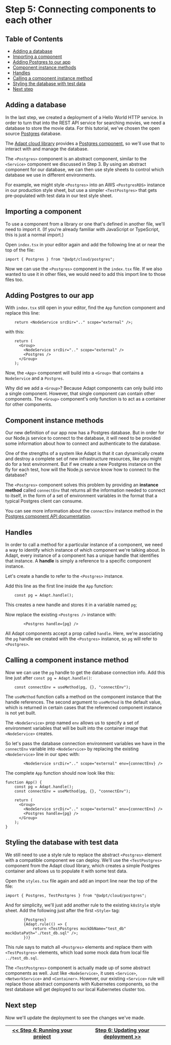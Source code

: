 # Step 5: Connecting components to each other

<!-- START doctoc generated TOC please keep comment here to allow auto update -->
<!-- DON'T EDIT THIS SECTION, INSTEAD RE-RUN doctoc TO UPDATE -->
## Table of Contents

- [Adding a database](#adding-a-database)
- [Importing a component](#importing-a-component)
- [Adding Postgres to our app](#adding-postgres-to-our-app)
- [Component instance methods](#component-instance-methods)
- [Handles](#handles)
- [Calling a component instance method](#calling-a-component-instance-method)
- [Styling the database with test data](#styling-the-database-with-test-data)
- [Next step](#next-step)

<!-- END doctoc generated TOC please keep comment here to allow auto update -->

## Adding a database

In the last step, we created a deployment of a Hello World HTTP service.
In order to turn that into the REST API service for searching movies, we need a database to store the movie data.
For this tutorial, we've chosen the open source [Postgres](https://www.postgresql.org/) database.

The [Adapt cloud library](../api/cloud/index.md) provides a [Postgres component](../api/cloud/cloud.postgres.postgres.md), so we'll use that to interact with and manage the database.

The `<Postgres>` component is an abstract component, similar to the `<Service>` component we discussed in Step 3.
By using an abstract component for our database, we can then use style sheets to control which database we use in different environments.

For example, we might style `<Postgres>` into an AWS `<PostgresRDS>` instance in our production style sheet, but use a simpler `<TestPostgres>` that gets pre-populated with test data in our test style sheet.

## Importing a component

To use a component from a library or one that's defined in another file, we'll need to import it.
(If you're already familiar with JavaScript or TypeScript, this is just a normal import.)

Open `index.tsx` in your editor again and add the following line at or near the top of the file:
```tsx
import { Postgres } from "@adpt/cloud/postgres";
```
Now we can use the `<Postgres>` component in the `index.tsx` file.
If we also wanted to use it in other files, we would need to add this import line to those files too.

## Adding Postgres to our app

With `index.tsx` still open in your editor, find the `App` function component and replace this line:
```tsx
    return <NodeService srcDir=".." scope="external" />;
```
with this:
```tsx
    return (
      <Group>
        <NodeService srcDir=".." scope="external" />
        <Postgres />
      </Group>
    );
```

Now, the `<App>` component will build into a `<Group>` that contains a `NodeService` and a `Postgres`.

Why did we add a `<Group>`?
Because Adapt components can only build into a single component.
However, that single component can contain other components.
The `<Group>` component's only function is to act as a container for other components.

## Component instance methods

Our new definition of our app now has a Postgres database.
But in order for our Node.js service to connect to the database, it will need to be provided some information about how to connect and authenticate to the database.

One of the strengths of a system like Adapt is that it can dynamically create and destroy a complete set of new infrastructure resources, like you might do for a test environment.
But if we create a new Postgres instance on the fly for each test, how will the Node.js service know how to connect to the database?

The `<Postgres>` component solves this problem by providing an **instance method** called `connectEnv` that returns all the information needed to connect to itself, in the form of a set of environment variables in the format that a typical Postgres client can consume.

You can see more information about the `connectEnv` instance method in the [Postgres component API documentation](../api/cloud/cloud.postgres.postgres.md).

## Handles

In order to call a method for a particular instance of a component, we need a way to identify which instance of which component we're talking about.
In Adapt, every instance of a component has a unique handle that identifies that instance.
A **handle** is simply a reference to a specific component instance.

Let's create a handle to refer to the `<Postgres>` instance.

Add this line as the first line inside the `App` function:
```tsx
    const pg = Adapt.handle();
```
This creates a new handle and stores it in a variable named `pg`;

Now replace the existing `<Postgres />` instance with:
```tsx
        <Postgres handle={pg} />
```
All Adapt components accept a prop called `handle`.
Here, we're associating the `pg` handle we created with the `<Postgres>` instance, so `pg` will refer to `<Postgres>`.

## Calling a component instance method

Now we can use the `pg` handle to get the database connection info. Add this line just after `const pg = Adapt.handle()`:
```tsx
    const connectEnv = useMethod(pg, {}, "connectEnv");
```
The `useMethod` function calls a method on the component instance that the handle references.
The second argument to `useMethod` is the default value, which is returned in certain cases that the referenced component instance is not yet built.

The `<NodeService>` prop named `env` allows us to specify a set of environment variables that will be built into the container image that `<NodeService>` creates.

So let's pass the database connection environment variables we have in the `connectEnv` variable into `<NodeService>` by replacing the existing `<NodeService>` line in our spec with:
```tsx
        <NodeService srcDir=".." scope="external" env={connectEnv} />
```

The complete `App` function should now look like this:
```tsx
function App() {
    const pg = Adapt.handle();
    const connectEnv = useMethod(pg, {}, "connectEnv");

    return (
      <Group>
        <NodeService srcDir=".." scope="external" env={connectEnv} />
        <Postgres handle={pg} />
      </Group>
    );
}
```

## Styling the database with test data

We still need to use a style rule to replace the abstract `<Postgres>` element with a compatible component we can deploy.
We'll use the `<TestPostgres>` component from the Adapt cloud library, which creates a simple Postgres container and allows us to populate it with some test data.

Open the `styles.tsx` file again and add an import line near the top of the file:
```tsx
import { Postgres, TestPostgres } from "@adpt/cloud/postgres";
```

And for simplicity, we'll just add another rule to the existing `k8sStyle` style sheet.
Add the following just after the first `<Style>` tag:
```tsx
        {Postgres}
        {Adapt.rule(() => {
            return <TestPostgres mockDbName="test_db" mockDataPath="./test_db.sql" />;
        })}
```

This rule says to match all `<Postgres>` elements and replace them with `<TestPostgres>` elements, which load some mock data from local file `../test_db.sql`.

The `<TestPostgres>` component is actually made up of some abstract components as well.
Just like `<NodeService>`, it uses `<Service>`, `<NetworkService>` and `<Container>`.
However, our existing `<Service>` rule will replace those abstract components with Kubernetes components, so the test database will get deployed to our local Kubernetes cluster too.

## Next step

Now we'll update the deployment to see the changes we've made.

| [<< Step 4: Running your project](./04_run.md) | [Step 6: Updating your deployment >> ](./06_updating.md) |
| --- | --- |
